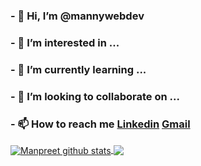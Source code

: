 <h3> - 👋 Hi, I’m @mannywebdev</h3>
<h3> - 👀 I’m interested in ...</h3>
<h3> - 🌱 I’m currently learning ...</h3>
<h3>- 💞️ I’m looking to collaborate on ...</h3>
<h3> - 📫 How to reach me <a href="https://www.linkedin.com/in/manpreet-singh-a990641a0/" target="_blank">Linkedin</a> <a href="mailto:mannyvirdi98@gmail.com@gmail.com"         target="_blank">Gmail</a></h3>

<!---
mannywebdev/mannywebdev is a ✨ special ✨ repository because its `README.md` (this file) appears on your GitHub profile.
You can click the Preview link to take a look at your changes.
--->



<a href="https://github.com/mannywebdev/Berlywud">
    <img align="center" src="https://github-readme-stats.vercel.app/api?username=mannywebdev&show_icons=true&include_all_commits=true&theme=vue" alt="Manpreet github stats" />
  </a>
  <a href="https://github.com/mannywebdev/Berlywud">
    <img align="center" src="https://github-readme-stats.vercel.app/api/top-langs/?username=mannywebdev&layout=compact&theme=vue"/>
  </a>
